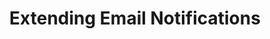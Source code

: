 ---
title: Extending Email Notifications
permalink: /account-security/notifications/extend-email-notifications
keywords: customize notifications, add recipients, notifications, pagerduty, datadog, slack, extend notifications, email alerts
summary: "Using the Custom notification list feature, extend Stitch's email notifications to external services like PagerDuty, Datadog, and Slack."

layout: general
key: "customize-notifications"
toc: true

type: "notifications"
weight: 2

enterprise: true
enterprise-cta:
  feature: "The custom notification list "
  title: "{{ site.data.strings.enterprise.title.is-an | prepend: page.enterprise-cta.feature }}"
  copy: "{{ site.data.strings.enterprise.copy.is-an | prepend: page.enterprise-cta.feature | flatify }}"

intro: |
  {% include misc/data-files.html %}

  In the **{{ app.page-names.notification-tab }}** tab of the **{{ app.page-names.account-settings }}** page, you can extend Stitch's email notifications to include additional email addresses outside of the current account users.

  With the custom notification list, you can integrate services like PagerDuty, Datadog, or Slack to receive email alerts from Stitch. 

  In this guide, we'll cover:

  {% for section in page.sections %}
  - [{{ section.summary }}](#{{ section.anchor }})
  {% endfor %}

sections:
  - title: "Uses for the custom notification list"
    anchor: "custom-notification-list-uses"
    summary: "The uses for the custom notification email list"
    content: |
      Using the custom notification list feature, you can:

      - **Integrate with external monitoring systems** like [PagerDuty](https://www.pagerduty.com/){:target="new"} or [Datadog](https://www.datadoghq.com/){:target="new"}. Send Stitch email notifications to your monitoring systems to get ahead of critical issues. Check out our [PagerDuty]({{ link.account.pagerduty-notifications | prepend: site.baseurl }}) and [Datadog]({{ link.account.datadog-notifications | prepend: site.baseurl }}) integration guides for more info.
      - **Post updates to Slack**. Make sure the right people are notified when there's an issue that needs intervention by sending Stitch notifications right to a [Slack](https://slack.com){:target="new"} channel. Check out our [Slack integration guide]({{ link.account.slack-notifications | prepend: site.baseurl }}) for more info.
      - **Trigger other apps** using [Zapier](https://zapier.com){:target="new"}.

      For details about the email notifications Stitch sends, refer to the [Notification reference]({{ link.account.notification-reference | prepend: site.baseurl }}). This info can be used to create different alerts for individual notification types.

      For example: Your team wants to be notified when their Stitch account is nearing its row limit. Based on this, you can filter emails from Stitch with the subject [`Approaching Row Limit`]({{ link.account.notification-settings | prepend: site.baseurl }}#usage-nearing-limit), which are sent when an account is nearing its usage limit.

  - title: "Access to the custom notification list"
    anchor: "custom-notification-list-access"
    summary: "How to access the custom notification list feature"
    content: |
      The custom notification list feature is available during the Free Trial or on an Enterprise plan. Contact [Stitch Sales]({{ site.sales }}){:target="new"} for more info about Enterprise plans.

    subsections:
      - title: "Plan downgrades"
        anchor: "plan-downgrades"
        content: |
          If you decide to downgrade to a plan without custom notification list access, the feature will be disabled and notifications will no longer be sent to the email addresses in the custom notifications list.

          If you upgrade from a plan without custom notification list access to a plan that includes it, and you previously added custom notification email addresses in your account, you will need to [re-enable them](#disable-reenable-email-addresses) to allow Stitch to send notifications to the email address again.

  - title: "Custom notification list basics"
    anchor: "custom-notification-basics"
    summary: "Some custom notification list basics"
    content: |
      {% for subsection in section.subsections %}
      - [{{ subsection.title }}](#{{ subsection.anchor }})
      {% endfor %}
    subsections:
      - title: "How many email addresses can I add to the custom notification list?"
        anchor: "how-many-custom-notification-recipients"
        content: |
          An account's custom notification list may have a maximum of 10 email addresses.

      - title: "What emails are sent to the custom notification list?"
        anchor: "what-emails-are-sent-to-the-custom-list"
        content: |
          Any email notification that is sent to other team members of the account will also be sent to any custom notification recipient with an **Enabled** status.

          The only exception is the monthly invoice email. This will only be sent to [the user of the account who originally entered the account's payment information]({{ link.account.team-members | prepend: site.baseurl | append: "#who-will-receive-invoices" }}).

          Refer to the [Notification reference]({{ link.account.notification-reference | prepend: site.baseurl }}) for details about each email notification Stitch can send, including subjects, content, triggers, etc.

      - title: "Can I specify the types of email notifications that are sent?"
        anchor: "can-i-specify-email-notification-types"
        content: |
          This feature is not currently supported. To work around this, you can set up rules or filters in your email client.

      - title: "What services can I use with the custom notification list?"
        anchor: "what-services-custom-notification-list"
        content: |
          Any service that supports receiving email can be used with the custom notification list.

          {% capture notice %}
          Check out the [Datadog]({{ link.account.datadog-notifications | prepend: site.baseurl }}), [PagerDuty]({{ link.account.pagerduty-notifications | prepend: site.baseurl }}), and [Slack integration guides]({{ link.account.slack-notifications | prepend: site.baseurl }}).
          {% endcapture %}

          {% include tip.html content=notice %}

      - title: "Who can add a custom notification email address?"
        anchor: "who-can-add-recipients"
        content: |
          Any team member in a Stitch account that has access to the custom notification list feature can create, delete, disable, or re-enable a notification email address.

  - title: "Add a custom notification recipient"
    anchor: "add-custom-notification-recipient"
    summary: "How to add a custom notification recipient"
    content: |
      {% include note.html type="single-line" content="**Note**: An account's custom notification list may have a maximum of 10 email addresses." %}

      To add a custom notification recipient:

      1. Click the {{ app.menu-paths.account-settings }}.
      2. Click the **{{ app.page-names.notification-tab }}** tab.
      3. Click the **Add email** button in the **Custom notification list** section.
      3. In the field that displays, enter an email address.
      4. Click the **Save Email** button.

  - title: "Delete a custom notification recipient"
    anchor: "delete-custom-notification-recipient"
    summary: "How to delete a custom notification recipient"
    content: |
      To delete a custom notification recipient:

      1. Click the {{ app.menu-paths.account-settings }}.
      2. Click the **{{ app.page-names.notification-tab }}** tab.
      3. Click the icon next to the **Status** column.
      4. Click **Delete this email**.
      5. You'll be prompted to confirm the deletion. Click **Delete** to continue and delete the email address.

  - title: "Disable or re-enable custom notification recipients"
    anchor: "disable-reenable-email-addresses"
    summary: "How to disable or re-enable a custom notification recipient"
    content: |
      If you want to temporarily disable a custom notification recipient, you can click the icon next to the email address and use the **Disable this email** option.

      To re-enable a disabled recipient, click the icon next to the **Status** column and select **Re-enable this email**.

  - title: "Guides for integrating popular services"
    anchor: "popular-service-integration-guides"
    summary: "Resources for integrating some popular services"
    content: |
      Ready to integrate Stitch notifications with your services? Check out our integration guides:

      - [Datadog]({{ link.account.datadog-notifications | prepend: site.baseurl }})
      - [PagerDuty]({{ link.account.pagerduty-notifications | prepend: site.baseurl }})
      - [Slack]({{ link.account.slack-notifications | prepend: site.baseurl }})
---